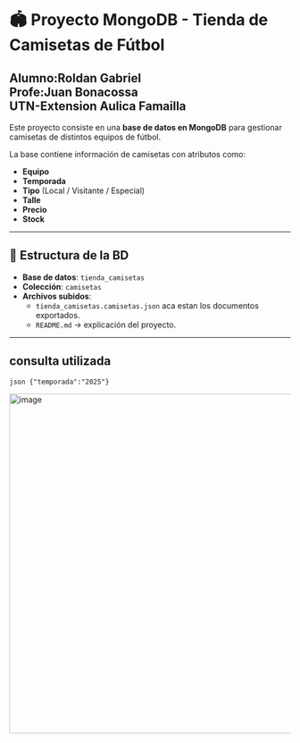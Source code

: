 # 🏟️ Proyecto MongoDB - Tienda de Camisetas de Fútbol
**Alumno:Roldan Gabriel**  
**Profe:Juan Bonacossa**  
**UTN-Extension Aulica Famailla**  
---
Este proyecto consiste en una **base de datos en MongoDB** para gestionar camisetas de distintos equipos de fútbol.  

La base contiene información de camisetas con atributos como:
- **Equipo**
- **Temporada**
- **Tipo** (Local / Visitante / Especial)
- **Talle**
- **Precio**
- **Stock**

---

## 📂 Estructura de la BD
- **Base de datos**: `tienda_camisetas`
- **Colección**: `camisetas`
- **Archivos subidos**:  
  - `tienda_camisetas.camisetas.json` aca estan los documentos exportados.  
  - `README.md` → explicación del proyecto.

---
## consulta utilizada
`json
{"temporada":"2025"}`

<img width="1337" height="608" alt="image" src="https://github.com/user-attachments/assets/29450e92-73d7-405f-9d7e-b8dc0ef2dc64" />

